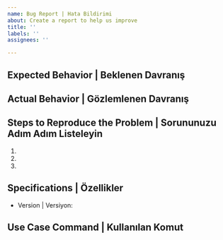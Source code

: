 ```yaml
---
name: Bug Report | Hata Bildirimi
about: Create a report to help us improve
title: ''
labels: ''
assignees: ''

---
```


## Expected Behavior | Beklenen Davranış


## Actual Behavior | Gözlemlenen Davranış


## Steps to Reproduce the Problem | Sorununuzu Adım Adım Listeleyin

  1.
  2.
  3.

## Specifications | Özellikler

  - Version | Versiyon:
	
## Use Case Command | Kullanılan Komut
